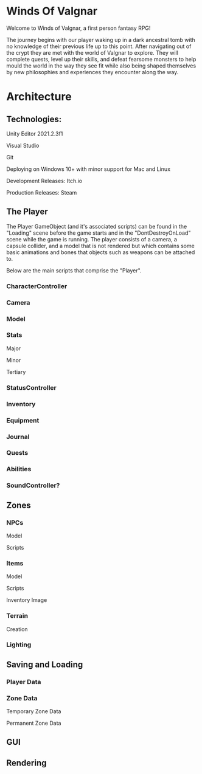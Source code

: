 # Winds Of Valgnar
Welcome to Winds of Valgnar, a first person fantasy RPG!

The journey begins with our player waking up in a dark ancestral tomb with no knowledge of their previous life up to this point. 
After navigating out of the crypt they are met with the world of Valgnar to explore. They will complete quests, level up their skills, and defeat fearsome monsters
to help mould the world in the way they see fit while also being shaped themselves by new philosophies and experiences they encounter along the way. 

	
# Architecture

## Technologies:

Unity Editor 2021.2.3f1

Visual Studio

Git

Deploying on Windows 10+ with minor support for Mac and Linux

Development Releases: Itch.io

Production Releases: Steam
		
## The Player

The Player GameObject (and it's associated scripts) can be found in the "Loading" scene before 
the game starts and in the "DontDestroyOnLoad" scene while the game is running.
The player consists of a camera, a capsule collider, and a model that is not rendered but which 
contains some basic animations and bones that objects such as weapons can be attached to.

Below are the main scripts that comprise the "Player".

### CharacterController

### Camera

### Model

### Stats

Major

Minor

Tertiary

### StatusController

### Inventory

### Equipment

### Journal

### Quests

### Abilities

### SoundController?


		
## Zones

### NPCs
Model

Scripts

### Items

Model

Scripts

Inventory Image

### Terrain

Creation

### Lighting


## Saving and Loading

### Player Data

### Zone Data

Temporary Zone Data

Permanent Zone Data


## GUI


## Rendering
